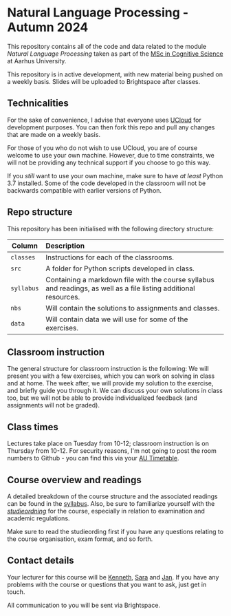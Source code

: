 # Natural Language Processing - Autumn 2024

This repository contains all of the code and data related to the module _Natural Language Processing_ taken as part of the  [MSc in Cognitive Science](https://masters.au.dk/cognitivescience) at Aarhus University.

This repository is in active development, with new material being pushed on a weekly basis. Slides will be uploaded to Brightspace after classes.

## Technicalities

For the sake of convenience, I advise that everyone uses [UCloud](https://cloud.sdu.dk) for development purposes. You can then fork this repo and pull any changes that are made on a weekly basis.

For those of you who do not wish to use UCloud, you are of course welcome to use your own machine. However, due to time constraints, we will not be providing any technical support if you choose to go this way. 

If you _still_ want to use your own machine, make sure to have _at least_ Python 3.7 installed. Some of the code developed in the classroom will not be backwards compatible with earlier versions of Python.

## Repo structure

This repository has been initialised with the following directory structure:

| Column | Description|
|--------|:-----------|
```classes``` | Instructions for each of the classrooms.
```src``` | A folder for Python scripts developed in class.
```syllabus```| Containing a markdown file with the course syllabus and readings, as well as a file listing additional resources.
```nbs```| Will contain the solutions to assignments and classes.
```data```| Will contain data we will use for some of the exercises.

## Classroom instruction
The general structure for classroom instruction is the following: We will present you with a few exercises, which you can work on solving in class and at home. The week after, we will provide my solution to the exercise, and briefly guide you through it. We can discuss your own solutions in class too, but we will not be able to provide individualized feedback (and assignments will not be graded).


## Class times

Lectures take place on Tuesday from 10-12; classroom instruction is on Thursday from 10-12. For security reasons, I'm not going to post the room numbers to Github - you can find this via your [AU Timetable](https://timetable.au.dk).

## Course overview and readings

A detailed breakdown of the course structure and the associated readings can be found in the [syllabus](syllabus/readme.md). Also, be sure to familiarize yourself with the [_studieordning_](https://kursuskatalog.au.dk/en/course/123489/Natural-Language-Processing) for the course, especially in relation to examination and academic regulations. 

Make sure to read the studieording first if you have any questions relating to the course organisation, exam format, and so forth.

## Contact details

Your lecturer for this course will be [Kenneth](https://pure.au.dk/portal/da/persons/kenneth.enevoldsen%40cas.au.dk), [Sara](https://www.au.dk/sarakolding@clin.au.dk) and [Jan](https://pure.au.dk/portal/da/persons/jan.kostkan%40cas.au.dk). 
If you have any problems with the course or questions that you want to ask, just get in touch.

All communication to you will be sent via Brightspace.

